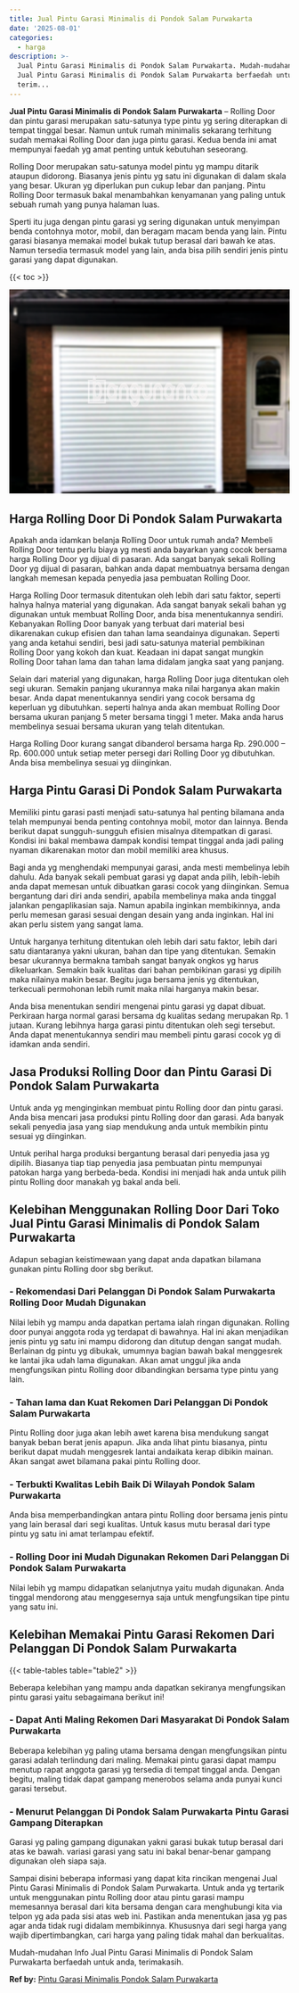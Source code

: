 ```yaml
---
title: Jual Pintu Garasi Minimalis di Pondok Salam Purwakarta
date: '2025-08-01'
categories:
  - harga
description: >-
  Jual Pintu Garasi Minimalis di Pondok Salam Purwakarta. Mudah-mudahan Info
  Jual Pintu Garasi Minimalis di Pondok Salam Purwakarta berfaedah untuk anda,
  terim...
---
```


**Jual Pintu Garasi Minimalis di Pondok Salam Purwakarta** – Rolling Door dan pintu garasi merupakan satu-satunya type pintu yg sering diterapkan di tempat tinggal besar. Namun untuk rumah minimalis sekarang terhitung sudah memakai Rolling Door dan juga pintu garasi. Kedua benda ini amat mempunyai faedah yg amat penting untuk kebutuhan seseorang.

Rolling Door merupakan satu-satunya model pintu yg mampu ditarik ataupun didorong. Biasanya jenis pintu yg satu ini digunakan di dalam skala yang besar. Ukuran yg diperlukan pun cukup lebar dan panjang. Pintu Rolling Door termasuk bakal menambahkan kenyamanan yang paling untuk sebuah rumah yang punya halaman luas.

Sperti itu juga dengan pintu garasi yg sering digunakan untuk menyimpan benda contohnya motor, mobil, dan beragam macam benda yang lain. Pintu garasi biasanya memakai model bukak tutup berasal dari bawah ke atas. Namun tersedia termasuk model yang lain, anda bisa pilih sendiri jenis pintu garasi yang dapat digunakan.

{{< toc >}}

![Jual Pintu Garasi Minimalis di Pondok Salam Purwakarta](/images/pintu-garasi-69.png)

## Harga Rolling Door Di Pondok Salam Purwakarta

Apakah anda idamkan belanja Rolling Door untuk rumah anda? Membeli Rolling Door tentu perlu biaya yg mesti anda bayarkan yang cocok bersama harga Rolling Door yg dijual di pasaran. Ada sangat banyak sekali Rolling Door yg dijual di pasaran, bahkan anda dapat membuatnya bersama dengan langkah memesan kepada penyedia jasa pembuatan Rolling Door.

Harga Rolling Door termasuk ditentukan oleh lebih dari satu faktor, seperti halnya halnya material yang digunakan. Ada sangat banyak sekali bahan yg digunakan untuk membuat Rolling Door, anda bisa menentukannya sendiri. Kebanyakan Rolling Door banyak yang terbuat dari material besi dikarenakan cukup efisien dan tahan lama seandainya digunakan. Seperti yang anda ketahui sendiri, besi jadi satu-satunya material pembikinan Rolling Door yang kokoh dan kuat. Keadaan ini dapat sangat mungkin Rolling Door tahan lama dan tahan lama didalam jangka saat yang panjang.

Selain dari material yang digunakan, harga Rolling Door juga ditentukan oleh segi ukuran. Semakin panjang ukurannya maka nilai harganya akan makin besar. Anda dapat menentukannya sendiri yang cocok bersama dg keperluan yg dibutuhkan. seperti halnya anda akan membuat Rolling Door bersama ukuran panjang 5 meter bersama tinggi 1 meter. Maka anda harus membelinya sesuai bersama ukuran yang telah ditentukan.

Harga Rolling Door kurang sangat dibanderol bersama harga Rp. 290.000 – Rp. 600.000 untuk setiap meter persegi dari Rolling Door yg dibutuhkan. Anda bisa membelinya sesuai yg diinginkan.

## Harga Pintu Garasi Di Pondok Salam Purwakarta

Memiliki pintu garasi pasti menjadi satu-satunya hal penting bilamana anda telah mempunyai benda penting contohnya mobil, motor dan lainnya. Benda berikut dapat sungguh-sungguh efisien misalnya ditempatkan di garasi. Kondisi ini bakal membawa dampak kondisi tempat tinggal anda jadi paling nyaman dikarenakan motor dan mobil memiliki area khusus.

Bagi anda yg menghendaki mempunyai garasi, anda mesti membelinya lebih dahulu. Ada banyak sekali pembuat garasi yg dapat anda pilih, lebih-lebih anda dapat memesan untuk dibuatkan garasi cocok yang diinginkan. Semua bergantung dari diri anda sendiri, apabila membelinya maka anda tinggal jalankan pengaplikasian saja. Namun apabila inginkan membikinnya, anda perlu memesan garasi sesuai dengan desain yang anda inginkan. Hal ini akan perlu sistem yang sangat lama.

Untuk harganya terhitung ditentukan oleh lebih dari satu faktor, lebih dari satu diantaranya yakni ukuran, bahan dan tipe yang ditentukan. Semakin besar ukurannya bermakna tambah sangat banyak ongkos yg harus dikeluarkan. Semakin baik kualitas dari bahan pembikinan garasi yg dipilih maka nilainya makin besar. Begitu juga bersama jenis yg ditentukan, terkecuali permohonan lebih rumit maka nilai harganya makin besar.

Anda bisa menentukan sendiri mengenai pintu garasi yg dapat dibuat. Perkiraan harga normal garasi bersama dg kualitas sedang merupakan Rp. 1 jutaan. Kurang lebihnya harga garasi pintu ditentukan oleh segi tersebut. Anda dapat menentukannya sendiri mau membeli pintu garasi cocok yg di idamkan anda sendiri.

## Jasa Produksi Rolling Door dan Pintu Garasi Di Pondok Salam Purwakarta

Untuk anda yg menginginkan membuat pintu Rolling door dan pintu garasi. Anda bisa mencari jasa produksi pintu Rolling door dan garasi. Ada banyak sekali penyedia jasa yang siap mendukung anda untuk membikin pintu sesuai yg diinginkan.

Untuk perihal harga produksi bergantung berasal dari penyedia jasa yg dipilih. Biasanya tiap tiap penyedia jasa pembuatan pintu mempunyai patokan harga yang berbeda-beda. Kondisi ini menjadi hak anda untuk pilih pintu Rolling door manakah yg bakal anda beli.

## Kelebihan Menggunakan Rolling Door Dari Toko Jual Pintu Garasi Minimalis di Pondok Salam Purwakarta

Adapun sebagian keistimewaan yang dapat anda dapatkan bilamana gunakan pintu Rolling door sbg berikut.

### \- Rekomendasi Dari Pelanggan Di Pondok Salam Purwakarta Rolling Door Mudah Digunakan

Nilai lebih yg mampu anda dapatkan pertama ialah ringan digunakan. Rolling door punyai anggota roda yg terdapat di bawahnya. Hal ini akan menjadikan jenis pintu yg satu ini mampu didorong dan ditutup dengan sangat mudah. Berlainan dg pintu yg dibukak, umumnya bagian bawah bakal menggesrek ke lantai jika udah lama digunakan. Akan amat unggul jika anda mengfungsikan pintu Rolling door dibandingkan bersama type pintu yang lain.

### \- Tahan lama dan Kuat Rekomen Dari Pelanggan Di Pondok Salam Purwakarta

Pintu Rolling door juga akan lebih awet karena bisa mendukung sangat banyak beban berat jenis apapun. Jika anda lihat pintu biasanya, pintu berikut dapat mudah menggesrek lantai andaikata kerap dibikin mainan. Akan sangat awet bilamana pakai pintu Rolling door.

### \- Terbukti Kwalitas Lebih Baik Di Wilayah Pondok Salam Purwakarta

Anda bisa memperbandingkan antara pintu Rolling door bersama jenis pintu yang lain berasal dari segi kualitas. Untuk kasus mutu berasal dari type pintu yg satu ini amat terlampau efektif.

### \- Rolling Door ini Mudah Digunakan Rekomen Dari Pelanggan Di Pondok Salam Purwakarta

Nilai lebih yg mampu didapatkan selanjutnya yaitu mudah digunakan. Anda tinggal mendorong atau menggesernya saja untuk mengfungsikan tipe pintu yang satu ini.

## Kelebihan Memakai Pintu Garasi Rekomen Dari Pelanggan Di Pondok Salam Purwakarta

{{< table-tables table="table2" >}}

Beberapa kelebihan yang mampu anda dapatkan sekiranya mengfungsikan pintu garasi yaitu sebagaimana berikut ini!

### \- Dapat Anti Maling Rekomen Dari Masyarakat Di Pondok Salam Purwakarta

Beberapa kelebihan yg paling utama bersama dengan mengfungsikan pintu garasi adalah terlindung dari maling. Memakai pintu garasi dapat mampu menutup rapat anggota garasi yg tersedia di tempat tinggal anda. Dengan begitu, maling tidak dapat gampang menerobos selama anda punyai kunci garasi tersebut.

### \- Menurut Pelanggan Di Pondok Salam Purwakarta Pintu Garasi Gampang Diterapkan

Garasi yg paling gampang digunakan yakni garasi bukak tutup berasal dari atas ke bawah. variasi garasi yang satu ini bakal benar-benar gampang digunakan oleh siapa saja.

Sampai disini beberapa informasi yang dapat kita rincikan mengenai Jual Pintu Garasi Minimalis di Pondok Salam Purwakarta. Untuk anda yg tertarik untuk menggunakan pintu Rolling door atau pintu garasi mampu memesannya berasal dari kita bersama dengan cara menghubungi kita via telpon yg ada pada sisi atas web ini. Pastikan anda menentukan jasa yg pas agar anda tidak rugi didalam membikinnya. Khususnya dari segi harga yang wajib dipertimbangkan, cari harga yang paling tidak mahal dan berkualitas.

Mudah-mudahan Info Jual Pintu Garasi Minimalis di Pondok Salam Purwakarta berfaedah untuk anda, terimakasih.

**Ref by:** [Pintu Garasi Minimalis Pondok Salam Purwakarta](https://id.wikipedia.org/wiki/Pintu)
